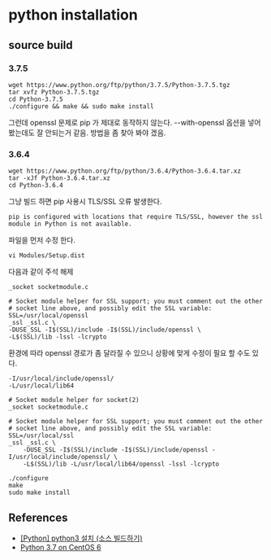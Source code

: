 # python installation

## source build

### 3.7.5
```
wget https://www.python.org/ftp/python/3.7.5/Python-3.7.5.tgz
tar xvfz Python-3.7.5.tgz
cd Python-3.7.5
./configure && make && sudo make install
```
그런데 openssl 문제로 pip 가 제대로 동작하지 않는다. --with-openssl 옵션을 넣어봤는데도 잘 안되는거 같음. 방법을 좀 찾아 봐야 겠음.

### 3.6.4
```
wget https://www.python.org/ftp/python/3.6.4/Python-3.6.4.tar.xz
tar -xJf Python-3.6.4.tar.xz
cd Python-3.6.4
```
그냥 빌드 하면 pip 사용시 TLS/SSL 오류 발생한다.
```
pip is configured with locations that require TLS/SSL, however the ssl module in Python is not available.
```

파일을 먼저 수정 한다.
```
vi Modules/Setup.dist
```

다음과 같이 주석 해제
```
_socket socketmodule.c

# Socket module helper for SSL support; you must comment out the other
# socket line above, and possibly edit the SSL variable:
SSL=/usr/local/openssl
_ssl _ssl.c \
-DUSE_SSL -I$(SSL)/include -I$(SSL)/include/openssl \
-L$(SSL)/lib -lssl -lcrypto
```

환경에 따라 openssl 경로가 좀 달라질 수 있으니 상황에 맞게 수정이 필요 할 수도 있다.
```
-I/usr/local/include/openssl/
-L/usr/local/lib64
```

```
# Socket module helper for socket(2)
_socket socketmodule.c

# Socket module helper for SSL support; you must comment out the other
# socket line above, and possibly edit the SSL variable:
SSL=/usr/local/ssl
_ssl _ssl.c \
    -DUSE_SSL -I$(SSL)/include -I$(SSL)/include/openssl -I/usr/local/include/openssl/ \
    -L$(SSL)/lib -L/usr/local/lib64/openssl -lssl -lcrypto
```

```
./configure
make
sudo make install
```

## References
* [[Python] python3 설치 (소스 빌드하기)](https://oboki.net/workspace/programming/language/python/python-python3-%EC%84%A4%EC%B9%98-%EC%86%8C%EC%8A%A4-%EB%B9%8C%EB%93%9C%ED%95%98%EA%B8%B0/)
* [Python 3.7 on CentOS 6](https://benad.me/blog/2018/07/17/python-3.7-on-centos-6/)
